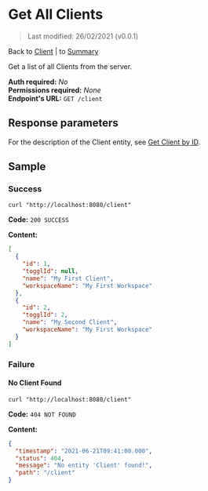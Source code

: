 # Get All Clients
> Last modified: 26/02/2021 (v0.0.1)

Back to [Client](../Client.md) | to [Summary](../../README.md)

Get a list of all Clients from the server.

**Auth required:** _No_  
**Permissions required:** _None_  
**Endpoint's URL:** `GET /client`

## Response parameters

For the description of the Client entity, see [Get Client by ID](Get-Client-by-ID.md).

## Sample

### Success

```shell
curl "http://localhost:8080/client"
```

**Code:** `200 SUCCESS`

**Content:**

```json
[
  {
    "id": 1,
    "togglId": null,
    "name": "My First Client",
    "workspaceName": "My First Workspace"
  },
  {
    "id": 2,
    "togglId": 2,
    "name": "My Second Client",
    "workspaceName": "My First Workspace"
  }
]
```

### Failure

#### No Client Found

```shell
curl "http://localhost:8080/client"
```

**Code:** `404 NOT FOUND`

**Content:**

```json
{
  "timestamp": "2021-06-21T09:41:00.000",
  "status": 404,
  "message": "No entity 'Client' found!",
  "path": "/client"
}
```